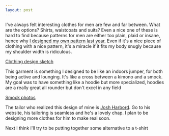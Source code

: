 ```yaml
---
layout: post
---
```

I've always felt interesting clothes for men are few and far between. What are the options? Shirts, waistcoats and suits? Even a nice one of these is hard to find because patterns for men are either too plain, plaid or insane, hence why [I designed my own pattern last year.](tee.com) Even if it's a nice piece of clothing with a nice pattern, it's a miracle if it fits my body snugly because my shoulder width is ridiculous. 

[Clothing design sketch](/images/2017-06-06-Kimono-Smock.png)

This garment is something I designed to be like an indoors jumper, for both being active and lounging. It's like a cross between a kimono and a smock. My goal was to have something like a hoodie but more specialized, hoodies are a really great all rounder but don't excel in any field

[Smock photos](/images/smock-photos.jpg)

The tailor who realized this design of mine is [Josh Harbord](https://joshkard0.wixsite.com/costume-portfolio). Go to his website, his tailoring is seamless and he's a lovely chap. I plan to be designing more clothes for him to make real soon.

Next I think i'll try to be putting together some alternative to a t-shirt